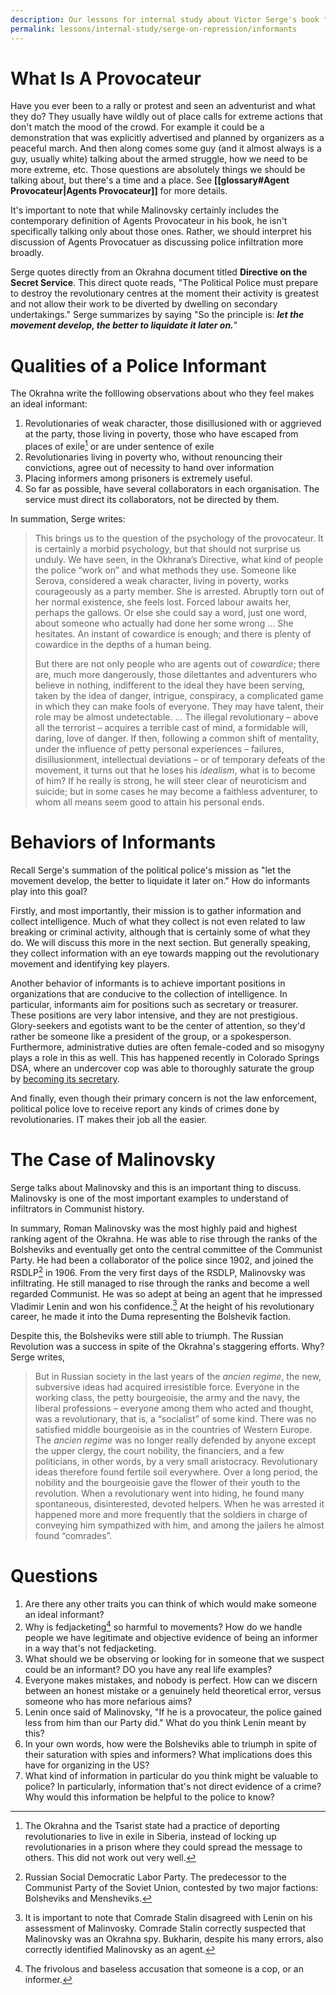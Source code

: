 ```yaml
---
description: Our lessons for internal study about Victor Serge's book "What Everyone Should Know About Repression". On the characteristics and practices of informers?
permalink: lessons/internal-study/serge-on-repression/informants
---
```


# What Is A Provocateur

Have you ever been to a rally or protest and seen an adventurist and what they do? They usually have wildly out of place calls for extreme actions that don't match the mood of the crowd. For example it could be a demonstration that was explicitly advertised and planned by organizers as a peaceful march. And then along comes some guy (and it almost always is a guy, usually white) talking about the armed struggle, how we need to be more extreme, etc. Those questions are absolutely things we should be talking about, but there's a time and a place. See **[[glossary#Agent Provocateur|Agents Provocateur]]** for more details.

It's important to note that while Malinovsky certainly includes the contemporary definition of Agents Provocateur in his book, he isn't specifically talking only about those ones. Rather, we should interpret his discussion of Agents Provocatuer as discussing police infiltration more broadly.

Serge quotes directly from an Okrahna document titled **Directive on the Secret Service**. This direct quote reads, "The Political Police must prepare to destroy the revolutionary centres at the moment their activity is greatest and not allow their work to be diverted by dwelling on secondary undertakings." Serge summarizes by saying "So the principle is: ***let the movement develop, the better to liquidate it later on.***"

# Qualities of a Police Informant

The Okrahna write the folllowing observations about who they feel makes an ideal informant:

1. Revolutionaries of weak character, those disillusioned with or aggrieved at the party, those living in poverty, those who have escaped from places of exile[^1] or are under sentence of exile
2. Revolutionaries living in poverty who, without renouncing their convictions, agree out of necessity to hand over information
3. Placing informers among prisoners is extremely useful.
4. So far as possible, have several collaborators in each organisation. The service must direct its collaborators, not be directed by them.

In summation, Serge writes:

> This brings us to the question of the psychology of the provocateur. It is certainly a morbid psychology, but that should not surprise us unduly. We have seen, in the Okhrana’s Directive, what kind of people the police “work on” and what methods they use. Someone like Serova, considered a weak character, living in poverty, works courageously as a party member. She is arrested. Abruptly torn out of her normal existence, she feels lost. Forced labour awaits her, perhaps the gallows. Or else she could say a word, just one word, about someone who actually had done her some wrong ... She hesitates. An instant of cowardice is enough; and there is plenty of cowardice in the depths of a human being.
> 
> But there are not only people who are agents out of _cowardice_; there are, much more dangerously, those dilettantes and adventurers who believe in nothing, indifferent to the ideal they have been serving, taken by the idea of danger, intrigue, conspiracy, a complicated game in which they can make fools of everyone. They may have talent, their role may be almost undetectable. ... The illegal revolutionary – above all the terrorist – acquires a terrible cast of mind, a formidable will, daring, love of danger. If then, following a common shift of mentality, under the influence of petty personal experiences – failures, disillusionment, intellectual deviations – or of temporary defeats of the movement, it turns out that he loses his _idealism_, what is to become of him? If he really is strong, he will steer clear of neuroticism and suicide; but in some cases he may become a faithless adventurer, to whom all means seem good to attain his personal ends.

# Behaviors of Informants

Recall Serge's summation of the political police's mission as "let the movement develop, the better to liquidate it later on." How do informants play into this goal?

Firstly, and most importantly, their mission is to gather information and collect intelligence. Much of what they collect is not even related to law breaking or criminal activity, although that is certainly some of what they do. We will discuss this more in the next section. But generally speaking, they collect information with an eye towards mapping out the revolutionary movement and identifying key players.

Another behavior of informants is to achieve important positions in organizations that are conducive to the collection of intelligence. In particular, informants aim for positions such as secretary or treasurer. These positions are very labor intensive, and they are not prestigious. Glory-seekers and egotists want to be the center of attention, so they'd rather be someone like a president of the group, or a spokesperson. Furthermore, administrative duties are often female-coded and so misogyny plays a role in this as well. This has happened recently in Colorado Springs DSA, where an undercover cop was able to thoroughly saturate the group by [becoming its secretary](https://theintercept.com/2023/03/21/fbi-colorado-springs-surveillance/).

And finally, even though their primary concern is not the law enforcement, political police love to receive report any kinds of crimes done by revolutionaries. IT makes their job all the easier.

# The Case of Malinovsky

Serge talks about Malinovsky and this is an important thing to discuss. Malinovsky is one of the most important examples to understand of infiltrators in Communist history.

In summary, Roman Malinovsky was the most highly paid and highest ranking agent of the Okrahna. He was able to rise through the ranks of the Bolsheviks and eventually get onto the central committee of the Communist Party. He had been a collaborator of the police since 1902, and joined the RSDLP[^4] in 1906. From the very first days of the RSDLP, Malinovsky was infiltrating. He still managed to rise through the ranks and become a well regarded Communist. He was so adept at being an agent that he impressed Vladimir Lenin and won his confidence.[^5] At the height of his revolutionary career, he made it into the Duma representing the Bolshevik faction.

Despite this, the Bolsheviks were still able to triumph. The Russian Revolution was a success in spite of the Okrahna's staggering efforts. Why? Serge writes,

> But in Russian society in the last years of the *ancien regime*, the new, subversive ideas had acquired irresistible force. Everyone in the working class, the petty bourgeoisie, the army and the navy, the liberal professions – everyone among them who acted and thought, was a revolutionary, that is, a “socialist” of some kind. There was no satisfied middle bourgeoisie as in the countries of Western Europe. The *ancien regime* was no longer really defended by anyone except the upper clergy, the court nobility, the financiers, and a few politicians, in other words, by a very small aristocracy. Revolutionary ideas therefore found fertile soil everywhere. Over a long period, the nobility and the bourgeoisie gave the flower of their youth to the revolution. When a revolutionary went into hiding, he found many spontaneous, disinterested, devoted helpers. When he was arrested it happened more and more frequently that the soldiers in charge of conveying him sympathized with him, and among the jailers he almost found “comrades”.

# Questions

1. Are there any other traits you can think of which would make someone an ideal informant?
2. Why is fedjacketing[^3] so harmful to movements? How do we handle people we have legitimate and objective evidence of being an informer in a way that's not fedjacketing.
3. What should we be observing or looking for in someone that we suspect could be an informant? DO you have any real life examples?
5. Everyone makes mistakes, and nobody is perfect. How can we discern between an honest mistake or a genuinely held theoretical error, versus someone who has more nefarious aims?
6. Lenin once said of Malinovsky, "If he is a provocateur, the police gained less from him than our Party did." What do you think Lenin meant by this?
7. In your own words, how were the Bolsheviks able to triumph in spite of their saturation with spies and informers? What implications does this have for organizing in the US?
8. What kind of information in particular do you think might be valuable to police? In particularly, information that's not direct evidence of a crime? Why would this information be helpful to the police to know?

[^1]: The Okrahna and the Tsarist state had a practice of deporting revolutionaries to live in exile in Siberia, instead of locking up revolutionaries in a prison where they could spread the message to others. This did not work out very well.
[^2]: We should not exile someone just because they choose to use drugs. This breeds resentment 
[^3]: The frivolous and baseless accusation that someone is a cop, or an informer.
[^4]: Russian Social Democratic Labor Party. The predecessor to the Communist Party of the Soviet Union, contested by two major factions: Bolsheviks and Mensheviks.
[^5]: It is important to note that Comrade Stalin disagreed with Lenin on his assessment of Malinvosky. Comrade Stalin correctly suspected that Malinovsky was an Okrahna spy. Bukharin, despite his many errors, also correctly identified Malinovsky as an agent.
